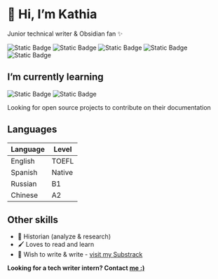 # 👋 Hi, I’m Kathia 

Junior technical writer & Obsidian fan ✨

<img alt="Static Badge" src="https://img.shields.io/badge/Mardown-black"> <img alt="Static Badge" src="https://img.shields.io/badge/VS%20Code-%20blue"> <img alt="Static Badge" src="https://img.shields.io/badge/Jira-blue"> <img alt="Static Badge" src="https://img.shields.io/badge/Confluence-blue"> <img alt="Static Badge" src="https://img.shields.io/badge/Git-red">

## I’m currently learning 
<img alt="Static Badge" src="https://img.shields.io/badge/JavaScript-yellow"> <img alt="Static Badge" src="https://img.shields.io/badge/Docusaurus-hsl">

Looking for open source projects to contribute on their documentation

## Languages
| Language | Level |
|----------|-------|
| English | TOEFL |
| Spanish | Native |
| Russian |  B1 |
| Chinese |  A2 |

## Other skills 
- 📜 Historian (analyze & research)
- 🖌 Loves to read and learn
- 🌠 Wish to write & write - <a href="https://kathzamudio.substack.com/publish/home"> visit my Substrack</a>

**Looking for a tech writer intern? Contact <a href="https://www.linkedin.com/in/kathia-haruka-zamudio-nakagawa-60364a278/"> me :)</a>**






<!---
Pingu376/Pingu376 is a ✨ special ✨ repository because its `README.md` (this file) appears on your GitHub profile.
You can click the Preview link to take a look at your changes.
--->
